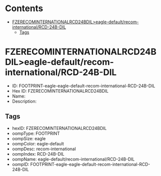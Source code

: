 



Contents
========

* [FZERECOMINTERNATIONALRCD24BDIL>eagle-default/recom-international/RCD-24B-DIL](#fzerecominternationalrcd24bdileagle-defaultrecom-internationalrcd-24b-dil)
	* [Tags](#tags)

# FZERECOMINTERNATIONALRCD24BDIL>eagle-default/recom-international/RCD-24B-DIL

- ID: FOOTPRINT-eagle-eagle-default-recom-international-RCD-24B-DIL
- Hex ID: FZERECOMINTERNATIONALRCD24BDIL
- Name: 
- Description: 

## Tags

- hexID: FZERECOMINTERNATIONALRCD24BDIL
- oompType: FOOTPRINT
- oompSize: eagle
- oompColor: eagle-default
- oompDesc: recom-international
- oompIndex: RCD-24B-DIL
- oompName: eagle-default/recom-international/RCD-24B-DIL
- oompID: FOOTPRINT-eagle-eagle-default-recom-international-RCD-24B-DIL
